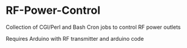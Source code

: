 # RF-Power-Control
Collection of CGI/Perl and Bash Cron jobs to control RF power outlets

Requires Arduino with RF transmitter and arduino code
